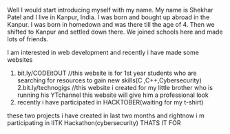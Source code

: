Well I would start introducing myself with my name. My name is Shekhar Patel and I live in Kanpur, India. I was born and bought up abroad in the Kanpur. I was born in homedown and was there till the age of 4. Then we shifted to Kanpur and settled down there. We joined schools here and made lots of friends.


I am interested in web development and recently i have made some websites 
1. bit.ly/CODEitOUT //this website is for 1st year students who are searching for resources to gain new skills(C ,C++,Cybersecurity)
2.bit.ly/technogigs //this website i created for my little brother who is running his YTchannel this website will give him a professional look
3. recently i have participated in HACKTOBER(waiting for my t-shirt)

these two projects i have created in last two months and rightnow i m participating in IITK Hackathon(cybersecurity) 
 THATS IT FOR 
